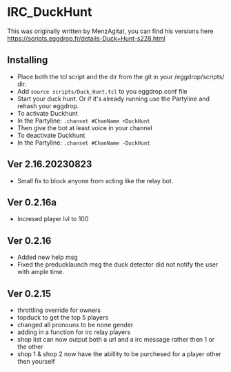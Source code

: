 # IRC_DuckHunt


This was originally written by MenzAgitat, you can find his versions here https://scripts.eggdrop.fr/details-Duck+Hunt-s228.html

Installing
-----
* Place both the tcl script and the dir from the git in your /eggdrop/scripts/ dir.
* Add `source scripts/Duck_Hunt.tcl` to you eggdrop.conf file
* Start your duck hunt. Or if it's already running use the Partyline and rehash your eggdrop.
* To activate Duckhunt
*   In the Partyline: `.chanset #ChanName +DuckHunt`
*   Then give the bot at least voice in your channel
* To deactivate Duckhunt
*   In the Partyline: `.chanset #ChanName -DuckHunt`

Ver 2.16.20230823
-----
* Small fix to block anyone from acting like the relay bot.
  
Ver 0.2.16a
-----
* Incresed player lvl to 100

Ver 0.2.16
-----
* Added new help msg
* Fixed the preducklaunch msg the duck detector did not notify the user with ample time.

Ver 0.2.15
-----
* throttling override for owners
* topduck to get the top 5 players
* changed all pronouns to be none gender 
* adding in a function for irc relay players 
* shop list can now output both a url and a irc message rather then 1 or the other
* shop 1 & shop 2 now have the abillity to be purchesed for a player other then yourself

